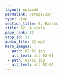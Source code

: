 ```yaml
---
layout: episode
permalink: /stops/32/
type: stop
section_title: G. Extras
title: 32. A viela
page_rank: 32
stop_id: 32
audio_file: 32.mp3
hero_images:
 - path: 02-01.jpg
   alt_text: alt 02-01
 - path: 02-02.jpg
   alt_text: alt 02-02
---
```

